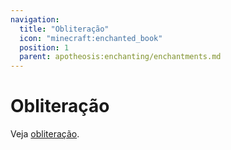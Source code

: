 ```yaml
---
navigation:
  title: "Obliteração"
  icon: "minecraft:enchanted_book"
  position: 1
  parent: apotheosis:enchanting/enchantments.md
---
```


# Obliteração

Veja [obliteração](../anvil/obliteration.md).

